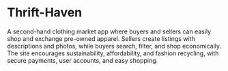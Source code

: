 # Thrift-Haven
A second-hand clothing market app where buyers and sellers can easily shop and exchange pre-owned apparel. Sellers create listings with descriptions and photos, while buyers search, filter, and shop economically. The site encourages sustainability, affordability, and fashion recycling, with secure payments, user accounts, and easy shopping.
